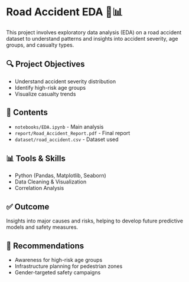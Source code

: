 # Road Accident EDA 🚗📊

This project involves exploratory data analysis (EDA) on a road accident dataset to understand patterns and insights into accident severity, age groups, and casualty types.

## 🔍 Project Objectives
- Understand accident severity distribution
- Identify high-risk age groups
- Visualize casualty trends

## 📁 Contents
- `notebooks/EDA.ipynb` - Main analysis
- `report/Road_Accident_Report.pdf` - Final report
- `dataset/road_accident.csv` - Dataset used

## 📊 Tools & Skills
- Python (Pandas, Matplotlib, Seaborn)
- Data Cleaning & Visualization
- Correlation Analysis

## ✅ Outcome
Insights into major causes and risks, helping to develop future predictive models and safety measures.

## 🔗 Recommendations
- Awareness for high-risk age groups
- Infrastructure planning for pedestrian zones
- Gender-targeted safety campaigns
